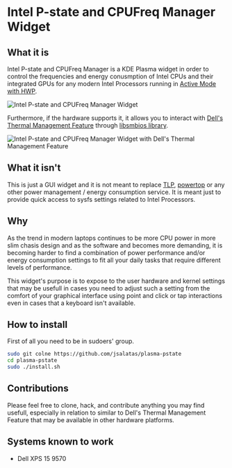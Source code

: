 # Intel P-state and CPUFreq Manager Widget

## What it is
Intel P-state and CPUFreq Manager is a KDE Plasma widget in order to control 
the frequencies and energy conusmption of Intel CPUs and their integrated 
GPUs for any modern Intel Processors running in [Active Mode with HWP](https://www.kernel.org/doc/html/v4.12/admin-guide/pm/intel_pstate.html#active-mode-with-hwp). 

![Intel P-state and CPUFreq Manager Widget](https://github.com/jsalatas/plasma-pstate/raw/master/screenshot_1.png "Intel P-state and CPUFreq Manager Widget")

Furthermore, if the hardware supports it, it allows you to interact with 
[Dell's Thermal Management Feature](https://www.dell.com/support/manuals/ba/en/babsdt1/dell-command-power-manager-v2.2/userguide_dell/thermal-management?guid=guid-c05d2582-fc07-4e3e-918a-965836d20752&lang=en-us) through [libsmbios library](https://github.com/dell/libsmbios).

![Intel P-state and CPUFreq Manager Widget with Dell's Thermal Management Feature](https://github.com/jsalatas/plasma-pstate/raw/master/screenshot_2.png "Intel P-state and CPUFreq Manager Widget with Dell's Thermal Management Feature")

## What it isn't
This is just a GUI widget and it is not meant to replace [TLP](https://linrunner.de/en/tlp/tlp.html), [powertop](https://01.org/powertop) or 
any other power management / energy consumption service. It is meant just to 
provide quick access to sysfs settings related to Intel Processors.

## Why
As the trend in modern laptops continues to be more CPU power in more slim 
chasis design and as the software and becomes more demanding, it is becoming 
harder to find a combination of power performance and/or energy consumption 
settings to fit all your daily tasks that require different levels of 
performance. 

This widget's purpose is to expose to the user hardware and kernel settings
that may be usefull in cases you need to adjust such a setting from the 
comfort of your graphical interface using point and click or tap interactions 
even in cases that a keyboard isn't available.

## How to install
First of all you need to be in sudoers' group. 

```bash
sudo git colne https://github.com/jsalatas/plasma-pstate
cd plasma-pstate
sudo ./install.sh
```
## Contributions
Please feel free to clone, hack, and contribute anything you may find usefull, 
especially in relation to similar to Dell's Thermal Management Feature that 
may be available in other hardware platforms.

## Systems known to work
- Dell XPS 15 9570



